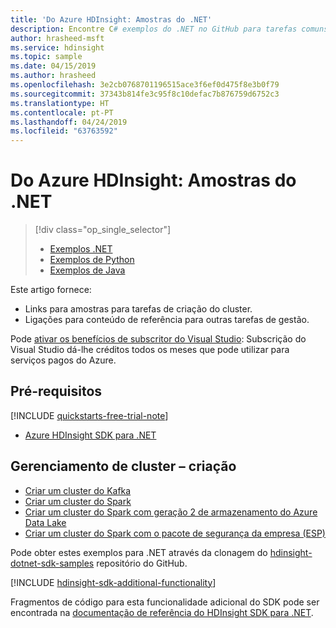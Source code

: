 ```yaml
---
title: 'Do Azure HDInsight: Amostras do .NET'
description: Encontre C# exemplos do .NET no GitHub para tarefas comuns com o SDK do HDInsight para .NET.
author: hrasheed-msft
ms.service: hdinsight
ms.topic: sample
ms.date: 04/15/2019
ms.author: hrasheed
ms.openlocfilehash: 3e2cb0768701196515ace3f6ef0d475f8e3b0f79
ms.sourcegitcommit: 37343b814fe3c95f8c10defac7b876759d6752c3
ms.translationtype: HT
ms.contentlocale: pt-PT
ms.lasthandoff: 04/24/2019
ms.locfileid: "63763592"
---
```

# <a name="azure-hdinsight-net-samples"></a>Do Azure HDInsight: Amostras do .NET

> [!div class="op_single_selector"]
> * [Exemplos .NET](hdinsight-sdk-dotnet-samples.md)
> * [Exemplos de Python](hdinsight-sdk-python-samples.md)
> * [Exemplos de Java](hdinsight-sdk-java-samples.md)
<!-- * [Go Examples](hdinsight-sdk-go-samples.md)-->

Este artigo fornece:

* Links para amostras para tarefas de criação do cluster.
* Ligações para conteúdo de referência para outras tarefas de gestão.

Pode [ativar os benefícios de subscritor do Visual Studio](https://azure.microsoft.com/pricing/member-offers/msdn-benefits-details/?ref=microsoft.com&utm_source=microsoft.com&utm_medium=docs&utm_campaign=visualstudio): Subscrição do Visual Studio dá-lhe créditos todos os meses que pode utilizar para serviços pagos do Azure.

## <a name="prerequisites"></a>Pré-requisitos

[!INCLUDE [quickstarts-free-trial-note](../../includes/quickstarts-free-trial-note.md)]

- [Azure HDInsight SDK para .NET](https://docs.microsoft.com/dotnet/api/overview/azure/hdinsight#sdk-installation)

## <a name="cluster-management---creation"></a>Gerenciamento de cluster – criação

* [Criar um cluster do Kafka](https://github.com/Azure-Samples/hdinsight-dotnet-sdk-samples/blob/master/Management/Microsoft.Azure.Management.HDInsight.Samples/Microsoft.Azure.Management.HDInsight.Samples/CreateKafkaClusterSample.cs)
* [Criar um cluster do Spark](https://github.com/Azure-Samples/hdinsight-dotnet-sdk-samples/blob/master/Management/Microsoft.Azure.Management.HDInsight.Samples/Microsoft.Azure.Management.HDInsight.Samples/CreateSparkClusterSample.cs)
* [Criar um cluster do Spark com geração 2 de armazenamento do Azure Data Lake](https://github.com/Azure-Samples/hdinsight-dotnet-sdk-samples/blob/master/Management/Microsoft.Azure.Management.HDInsight.Samples/Microsoft.Azure.Management.HDInsight.Samples/CreateHadoopClusterWithAdlsGen2Sample.cs)
* [Criar um cluster do Spark com o pacote de segurança da empresa (ESP)](https://github.com/Azure-Samples/hdinsight-dotnet-sdk-samples/blob/master/Management/Microsoft.Azure.Management.HDInsight.Samples/Microsoft.Azure.Management.HDInsight.Samples/CreateEspClusterSample.cs)

Pode obter estes exemplos para .NET através da clonagem do [hdinsight-dotnet-sdk-samples](https://github.com/Azure-Samples/hdinsight-dotnet-sdk-samples) repositório do GitHub.

[!INCLUDE [hdinsight-sdk-additional-functionality](../../includes/hdinsight-sdk-additional-functionality.md)]

Fragmentos de código para esta funcionalidade adicional do SDK pode ser encontrada na [documentação de referência do HDInsight SDK para .NET](https://docs.microsoft.com/dotnet/api/overview/azure/hdinsight?view=azure-dotnet).
